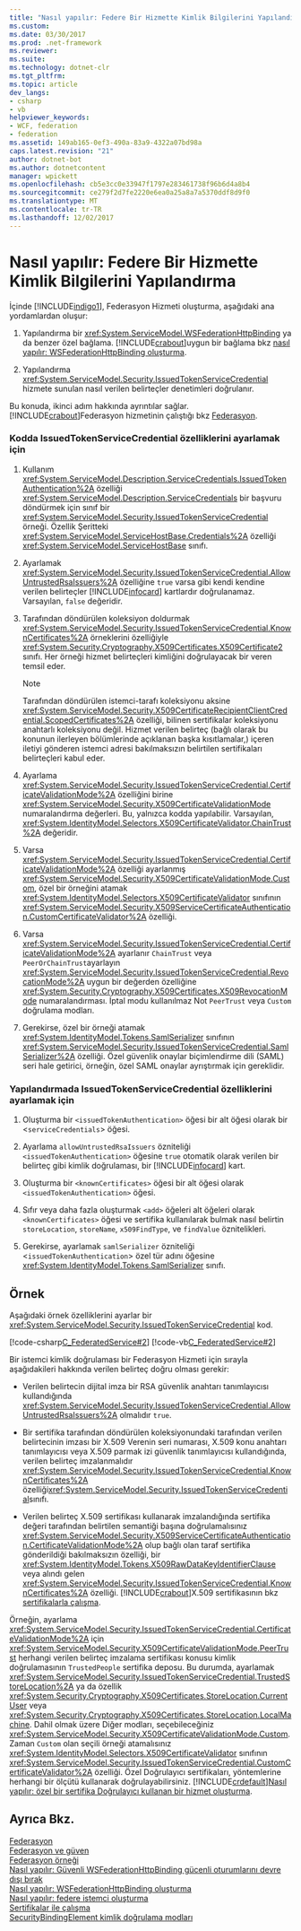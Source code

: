 ```yaml
---
title: "Nasıl yapılır: Federe Bir Hizmette Kimlik Bilgilerini Yapılandırma"
ms.custom: 
ms.date: 03/30/2017
ms.prod: .net-framework
ms.reviewer: 
ms.suite: 
ms.technology: dotnet-clr
ms.tgt_pltfrm: 
ms.topic: article
dev_langs:
- csharp
- vb
helpviewer_keywords:
- WCF, federation
- federation
ms.assetid: 149ab165-0ef3-490a-83a9-4322a07bd98a
caps.latest.revision: "21"
author: dotnet-bot
ms.author: dotnetcontent
manager: wpickett
ms.openlocfilehash: cb5e3cc0e33947f1797e283461738f96b6d4a8b4
ms.sourcegitcommit: ce279f2d7fe2220e6ea0a25a8a7a5370ddf8d9f0
ms.translationtype: MT
ms.contentlocale: tr-TR
ms.lasthandoff: 12/02/2017
---
```

# <a name="how-to-configure-credentials-on-a-federation-service"></a>Nasıl yapılır: Federe Bir Hizmette Kimlik Bilgilerini Yapılandırma
İçinde [!INCLUDE[indigo1](../../../../includes/indigo1-md.md)], Federasyon Hizmeti oluşturma, aşağıdaki ana yordamlardan oluşur:  
  
1.  Yapılandırma bir <xref:System.ServiceModel.WSFederationHttpBinding> ya da benzer özel bağlama. [!INCLUDE[crabout](../../../../includes/crabout-md.md)]uygun bir bağlama bkz [nasıl yapılır: WSFederationHttpBinding oluşturma](../../../../docs/framework/wcf/feature-details/how-to-create-a-wsfederationhttpbinding.md).  
  
2.  Yapılandırma <xref:System.ServiceModel.Security.IssuedTokenServiceCredential> hizmete sunulan nasıl verilen belirteçler denetimleri doğrulanır.  
  
 Bu konuda, ikinci adım hakkında ayrıntılar sağlar. [!INCLUDE[crabout](../../../../includes/crabout-md.md)]Federasyon hizmetinin çalıştığı bkz [Federasyon](../../../../docs/framework/wcf/feature-details/federation.md).  
  
### <a name="to-set-the-properties-of-issuedtokenservicecredential-in-code"></a>Kodda IssuedTokenServiceCredential özelliklerini ayarlamak için  
  
1.  Kullanım <xref:System.ServiceModel.Description.ServiceCredentials.IssuedTokenAuthentication%2A> özelliği <xref:System.ServiceModel.Description.ServiceCredentials> bir başvuru döndürmek için sınıf bir <xref:System.ServiceModel.Security.IssuedTokenServiceCredential> örneği. Özellik Şeritteki <xref:System.ServiceModel.ServiceHostBase.Credentials%2A> özelliği <xref:System.ServiceModel.ServiceHostBase> sınıfı.  
  
2.  Ayarlamak <xref:System.ServiceModel.Security.IssuedTokenServiceCredential.AllowUntrustedRsaIssuers%2A> özelliğine `true` varsa gibi kendi kendine verilen belirteçler [!INCLUDE[infocard](../../../../includes/infocard-md.md)] kartlardır doğrulanamaz. Varsayılan, `false` değeridir.  
  
3.  Tarafından döndürülen koleksiyon doldurmak <xref:System.ServiceModel.Security.IssuedTokenServiceCredential.KnownCertificates%2A> örneklerini özelliğiyle <xref:System.Security.Cryptography.X509Certificates.X509Certificate2> sınıfı. Her örneği hizmet belirteçleri kimliğini doğrulayacak bir veren temsil eder.  
  
    > [!NOTE]
    >  Tarafından döndürülen istemci-tarafı koleksiyonu aksine <xref:System.ServiceModel.Security.X509CertificateRecipientClientCredential.ScopedCertificates%2A> özelliği, bilinen sertifikalar koleksiyonu anahtarlı koleksiyonu değil. Hizmet verilen belirteç (bağlı olarak bu konunun ilerleyen bölümlerinde açıklanan başka kısıtlamalar,) içeren iletiyi gönderen istemci adresi bakılmaksızın belirtilen sertifikaları belirteçleri kabul eder.  
  
4.  Ayarlama <xref:System.ServiceModel.Security.IssuedTokenServiceCredential.CertificateValidationMode%2A> özelliğini birine <xref:System.ServiceModel.Security.X509CertificateValidationMode> numaralandırma değerleri. Bu, yalnızca kodda yapılabilir. Varsayılan, <xref:System.IdentityModel.Selectors.X509CertificateValidator.ChainTrust%2A> değeridir.  
  
5.  Varsa <xref:System.ServiceModel.Security.IssuedTokenServiceCredential.CertificateValidationMode%2A> özelliği ayarlanmış <xref:System.ServiceModel.Security.X509CertificateValidationMode.Custom>, özel bir örneğini atamak <xref:System.IdentityModel.Selectors.X509CertificateValidator> sınıfının <xref:System.ServiceModel.Security.X509ServiceCertificateAuthentication.CustomCertificateValidator%2A> özelliği.  
  
6.  Varsa <xref:System.ServiceModel.Security.IssuedTokenServiceCredential.CertificateValidationMode%2A> ayarlanır `ChainTrust` veya `PeerOrChainTrust`ayarlayın <xref:System.ServiceModel.Security.IssuedTokenServiceCredential.RevocationMode%2A> uygun bir değerden özelliğine <xref:System.Security.Cryptography.X509Certificates.X509RevocationMode> numaralandırması. İptal modu kullanılmaz Not `PeerTrust` veya `Custom` doğrulama modları.  
  
7.  Gerekirse, özel bir örneği atamak <xref:System.IdentityModel.Tokens.SamlSerializer> sınıfının <xref:System.ServiceModel.Security.IssuedTokenServiceCredential.SamlSerializer%2A> özelliği. Özel güvenlik onaylar biçimlendirme dili (SAML) seri hale getirici, örneğin, özel SAML onaylar ayrıştırmak için gereklidir.  
  
### <a name="to-set-the-properties-of-issuedtokenservicecredential-in-configuration"></a>Yapılandırmada IssuedTokenServiceCredential özelliklerini ayarlamak için  
  
1.  Oluşturma bir `<issuedTokenAuthentication>` öğesi bir alt öğesi olarak bir <`serviceCredentials`> öğesi.  
  
2.  Ayarlama `allowUntrustedRsaIssuers` özniteliği `<issuedTokenAuthentication>` öğesine `true` otomatik olarak verilen bir belirteç gibi kimlik doğrulaması, bir [!INCLUDE[infocard](../../../../includes/infocard-md.md)] kart.  
  
3.  Oluşturma bir `<knownCertificates>` öğesi bir alt öğesi olarak `<issuedTokenAuthentication>` öğesi.  
  
4.  Sıfır veya daha fazla oluşturmak `<add>` öğeleri alt öğeleri olarak `<knownCertificates>` öğesi ve sertifika kullanılarak bulmak nasıl belirtin `storeLocation`, `storeName`, `x509FindType`, ve `findValue` öznitelikleri.  
  
5.  Gerekirse, ayarlamak `samlSerializer` özniteliği <`issuedTokenAuthentication`> özel tür adını öğesine <xref:System.IdentityModel.Tokens.SamlSerializer> sınıfı.  
  
## <a name="example"></a>Örnek  
 Aşağıdaki örnek özelliklerini ayarlar bir <xref:System.ServiceModel.Security.IssuedTokenServiceCredential> kod.  
  
 [!code-csharp[C_FederatedService#2](../../../../samples/snippets/csharp/VS_Snippets_CFX/c_federatedservice/cs/source.cs#2)]
 [!code-vb[C_FederatedService#2](../../../../samples/snippets/visualbasic/VS_Snippets_CFX/c_federatedservice/vb/source.vb#2)]  
  
 Bir istemci kimlik doğrulaması bir Federasyon Hizmeti için sırayla aşağıdakileri hakkında verilen belirteç doğru olması gerekir:  
  
-   Verilen belirtecin dijital imza bir RSA güvenlik anahtarı tanımlayıcısı kullandığında <xref:System.ServiceModel.Security.IssuedTokenServiceCredential.AllowUntrustedRsaIssuers%2A> olmalıdır `true`.  
  
-   Bir sertifika tarafından döndürülen koleksiyonundaki tarafından verilen belirtecinin imzası bir X.509 Verenin seri numarası, X.509 konu anahtarı tanımlayıcısı veya X.509 parmak izi güvenlik tanımlayıcısı kullandığında, verilen belirteç imzalanmalıdır <xref:System.ServiceModel.Security.IssuedTokenServiceCredential.KnownCertificates%2A> özelliği<xref:System.ServiceModel.Security.IssuedTokenServiceCredential>sınıfı.  
  
-   Verilen belirteç X.509 sertifikası kullanarak imzalandığında sertifika değeri tarafından belirtilen semantiği başına doğrulamalısınız <xref:System.ServiceModel.Security.X509ServiceCertificateAuthentication.CertificateValidationMode%2A> olup bağlı olan taraf sertifika gönderildiği bakılmaksızın özelliği, bir <xref:System.IdentityModel.Tokens.X509RawDataKeyIdentifierClause> veya alındı gelen <xref:System.ServiceModel.Security.IssuedTokenServiceCredential.KnownCertificates%2A> özelliği. [!INCLUDE[crabout](../../../../includes/crabout-md.md)]X.509 sertifikasının bkz [sertifikalarla çalışma](../../../../docs/framework/wcf/feature-details/working-with-certificates.md).  
  
 Örneğin, ayarlama <xref:System.ServiceModel.Security.IssuedTokenServiceCredential.CertificateValidationMode%2A> için <xref:System.ServiceModel.Security.X509CertificateValidationMode.PeerTrust> herhangi verilen belirteç imzalama sertifikası konusu kimlik doğrulamasının `TrustedPeople` sertifika deposu. Bu durumda, ayarlamak <xref:System.ServiceModel.Security.IssuedTokenServiceCredential.TrustedStoreLocation%2A> ya da özellik <xref:System.Security.Cryptography.X509Certificates.StoreLocation.CurrentUser> veya <xref:System.Security.Cryptography.X509Certificates.StoreLocation.LocalMachine>. Dahil olmak üzere Diğer modları, seçebileceğiniz <xref:System.ServiceModel.Security.X509CertificateValidationMode.Custom>. Zaman `Custom` olan seçili örneği atamalısınız <xref:System.IdentityModel.Selectors.X509CertificateValidator> sınıfının <xref:System.ServiceModel.Security.IssuedTokenServiceCredential.CustomCertificateValidator%2A> özelliği. Özel Doğrulayıcı sertifikaları, yöntemlerine herhangi bir ölçütü kullanarak doğrulayabilirsiniz. [!INCLUDE[crdefault](../../../../includes/crdefault-md.md)][Nasıl yapılır: özel bir sertifika Doğrulayıcı kullanan bir hizmet oluşturma](../../../../docs/framework/wcf/extending/how-to-create-a-service-that-employs-a-custom-certificate-validator.md).  
  
## <a name="see-also"></a>Ayrıca Bkz.  
 [Federasyon](../../../../docs/framework/wcf/feature-details/federation.md)  
 [Federasyon ve güven](../../../../docs/framework/wcf/feature-details/federation-and-trust.md)  
 [Federasyon örneği](../../../../docs/framework/wcf/samples/federation-sample.md)  
 [Nasıl yapılır: Güvenli WSFederationHttpBinding gücenli oturumlarını devre dışı bırak](../../../../docs/framework/wcf/feature-details/how-to-disable-secure-sessions-on-a-wsfederationhttpbinding.md)  
 [Nasıl yapılır: WSFederationHttpBinding oluşturma](../../../../docs/framework/wcf/feature-details/how-to-create-a-wsfederationhttpbinding.md)  
 [Nasıl yapılır: federe istemci oluşturma](../../../../docs/framework/wcf/feature-details/how-to-create-a-federated-client.md)  
 [Sertifikalar ile çalışma](../../../../docs/framework/wcf/feature-details/working-with-certificates.md)  
 [SecurityBindingElement kimlik doğrulama modları](../../../../docs/framework/wcf/feature-details/securitybindingelement-authentication-modes.md)
